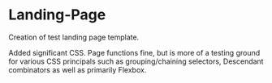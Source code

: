 # Landing-Page

Creation of test landing page template.

Added significant CSS. Page functions fine, but is more of a testing ground for various CSS principals such as grouping/chaining selectors, Descendant combinators as well as primarily Flexbox.
